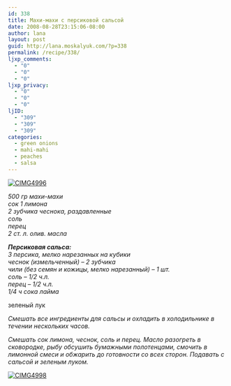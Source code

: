 ```yaml
---
id: 338
title: Махи-махи с персиковой сальсой
date: 2008-08-28T23:15:06-08:00
author: lana
layout: post
guid: http://lana.moskalyuk.com/?p=338
permalink: /recipe/338/
ljxp_comments:
  - "0"
  - "0"
  - "0"
ljxp_privacy:
  - "0"
  - "0"
  - "0"
ljID:
  - "309"
  - "309"
  - "309"
categories:
  - green onions
  - mahi-mahi
  - peaches
  - salsa
---
```

<a class="flickr-image" title="CIMG4996" rel="flickr-mgr" href="http://www.flickr.com/photos/67405678@N00/2764079835/"><img class="flickr-large" longdesc="http://farm4.static.flickr.com/3127/2764079835_ae1bcd2d57_o.jpg" src="http://farm4.static.flickr.com/3127/2764079835_87d6f22037.jpg" alt="CIMG4996" /></a>

_500 гр махи-махи  
сок 1 лимона  
2 зубчика чеснока, раздавленные  
соль  
перец  
2 ст. л. олив. масла_

_**Персиковая сальса:**  
3 персика, мелко нарезанных на кубики  
чеснок (измельченный) – 2 зубчика  
чили (без семян и кожицы, мелко нарезанный) – 1 шт.  
соль – 1/2 ч.л.  
перец – 1/2 ч.л.  
1/4 ч сока лайма_

зеленый лук

_Смешать все ингредиенты для сальсы и охладить в холодильнике в течении нескольких часов._

_Смешать сок лимона, чеснок, соль и перец. Масло разогреть в сковородке, рыбу обсушить бумажными полотенцами, смочить в лимонной смеси и обжарить до готовности со всех сторон. Подавать с сальсой и зеленым луком._

<a class="flickr-image" title="CIMG4998" rel="flickr-mgr" href="http://www.flickr.com/photos/67405678@N00/2764934010/"><img class="flickr-large" longdesc="http://farm4.static.flickr.com/3226/2764934010_107a5929f6_o.jpg" src="http://farm4.static.flickr.com/3226/2764934010_dbf5ffdb41.jpg" alt="CIMG4998" /></a>
